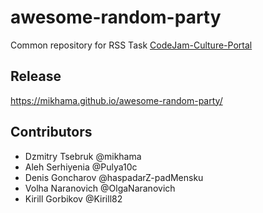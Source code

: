 # awesome-random-party
Common repository for RSS Task 
[CodeJam-Culture-Portal](https://github.com/rolling-scopes-school/tasks/blob/2018-Q3/tasks/codejam-culture-portal.md)

## Release
https://mikhama.github.io/awesome-random-party/

## Contributors
- Dzmitry Tsebruk @mikhama
- Aleh Serhiyenia @Pulya10c
- Denis Goncharov @haspadarZ-padMensku
- Volha Naranovich @OlgaNaranovich
- Kirill Gorbikov @Kirill82
